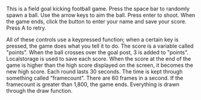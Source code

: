 This is a field goal kicking football game.
Press the space bar to randomly spawn a ball.
Use the arrow keys to aim the ball.
Press enter to shoot.
When the game ends, click the button to enter your name and save your score.
Press A to retry.

All of these controls use a keypressed function; when a certain key is pressed, the game does what you tell it to do.
The score is a variable called "points". When the ball crosses over the goal post, 3 is added to "points".
Localstorage is used to save each score. When the score at the end of the game is higher than the high score displayed on the screen, it becomes the new high score.
Each round lasts 30 seconds. The time is kept through something called "framecount". There are 60 frames in a second. If the framecount is greater than 1,800, the game ends.
Everything is drawn through the draw function. 
